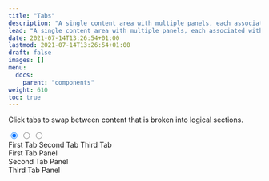 ```yaml
---
title: "Tabs"
description: "A single content area with multiple panels, each associated with a header in a list."
lead: "A single content area with multiple panels, each associated with a header in a list."
date: 2021-07-14T13:26:54+01:00
lastmod: 2021-07-14T13:26:54+01:00
draft: false
images: []
menu:
  docs:
    parent: "components"
weight: 610
toc: true
---
```


Click tabs to swap between content that is broken into logical sections.

<div class="preview">
  <link rel="stylesheet" href="/cssui.css">
  <link rel="stylesheet" href="/tabs/tabs.css">

  <div data-tabs>
    <input checked="checked" id="tab1" type="radio" name="tab" data-tab="tab1" />
    <input id="tab2" type="radio" name="tab" data-tab="tab2" />
    <input id="tab3" type="radio" name="tab" data-tab="tab3" />
    <nav>
      <label for="tab1" data-tab-label="tab1" role="tab">First Tab</label>
      <label for="tab2" data-tab-label="tab2" role="tab">Second Tab</label>
      <label for="tab3" data-tab-label="tab3" role="tab">Third Tab</label>
    </nav>
    <section data-tab-panel="tab1" role="tabpanel" aria-labelledby="tab1">
      First Tab Panel
    </section>
      <section data-tab-panel="tab2" role="tabpanel" aria-labelledby="tab1">
      Second Tab Panel
    </section>
    <section data-tab-panel="tab3" role="tabpanel" aria-labelledby="tab1">
      Third Tab Panel
    </section>
  </div>
</div>
